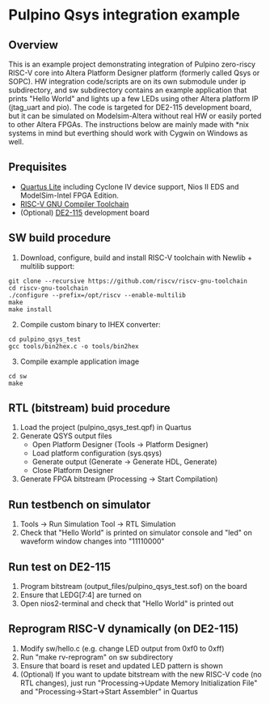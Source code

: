 Pulpino Qsys integration example
==============

Overview
--------------------------
This is an example project demonstrating integration of Pulpino zero-riscy RISC-V core into Altera Platform Designer platform (formerly called Qsys or SOPC). HW integration code/scripts are on its own submodule under ip subdirectory, and sw subdirectory contains an example application that prints "Hello World" and lights up a few LEDs using other Altera platform IP (jtag_uart and pio). The code is targeted for DE2-115 development board, but it can be simulated on Modelsim-Altera without real HW or easily ported to other Altera FPGAs. The instructions below are mainly made with *nix systems in mind but everthing should work with Cygwin on Windows as well.

Prequisites
--------------------------
* [Quartus Lite](http://fpgasoftware.intel.com/?edition=lite) including Cyclone IV device support, Nios II EDS and ModelSim-Intel FPGA Edition.
* [RISC-V GNU Compiler Toolchain](https://github.com/riscv/riscv-gnu-toolchain)
* (Optional) [DE2-115](http://www.terasic.com.tw/cgi-bin/page/archive.pl?Language=English&CategoryNo=139&No=502) development board

SW build procedure
--------------------------
1. Download, configure, build and install RISC-V toolchain with Newlib + multilib support:
~~~~
git clone --recursive https://github.com/riscv/riscv-gnu-toolchain
cd riscv-gnu-toolchain
./configure --prefix=/opt/riscv --enable-multilib
make
make install
~~~~
2. Compile custom binary to IHEX converter:
~~~~
cd pulpino_qsys_test
gcc tools/bin2hex.c -o tools/bin2hex
~~~~
3. Compile example application image
~~~~
cd sw
make
~~~~

RTL (bitstream) buid procedure
--------------------------
1. Load the project (pulpino_qsys_test.qpf) in Quartus
2. Generate QSYS output files
    * Open Platform Designer (Tools -> Platform Designer)
    * Load platform configuration (sys.qsys)
    * Generate output (Generate -> Generate HDL, Generate)
    * Close Platform Designer
3. Generate FPGA bitstream (Processing -> Start Compilation)


Run testbench on simulator
--------------------------
1. Tools -> Run Simulation Tool -> RTL Simulation
2. Check that "Hello World" is printed on simulator console and "led" on waveform window changes into "11110000"

Run test on DE2-115
--------------------------
1. Program bitstream (output_files/pulpino_qsys_test.sof) on the board
2. Ensure that LEDG[7:4] are turned on
3. Open nios2-terminal and check that "Hello World" is printed out

Reprogram RISC-V dynamically (on DE2-115)
--------------------------
1. Modify sw/hello.c (e.g. change LED output from 0xf0 to 0xff)
2. Run "make rv-reprogram" on sw subdirectory
3. Ensure that board is reset and updated LED pattern is shown
4. (Optional) If you want to update bitstream with the new RISC-V code (no RTL changes), just run "Processing->Update Memory Initialization File" and "Processing->Start->Start Assembler" in Quartus
